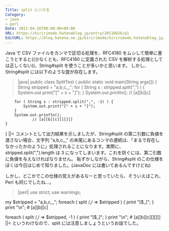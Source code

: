 ```yaml
---
Title: split にハマる
Category:
- java
- perl
Date: 2011-04-26T00:00:00+09:00
URL: https://kiririmode.hatenablog.jp/entry/20110426/p1
EditURL: https://blog.hatena.ne.jp/kiririmode/kiririmode.hatenablog.jp/atom/entry/8454420450078211089
---
```



Java で CSV ファイルをカンマで区切る処理を、RFC4180 をムシして簡単に書こうとすると((少なくとも、RFC4180 に定義された CSV を解析する処理としては正しくない))、String#split を使うことが多いかと思います。
しかし、String#split には以下のような罠が存在します。
>|java|
public class SplitTest {
	public static void main(String args[]) {
		String stripped = "a,b,c,,,";
		for ( String s : stripped.split(",") ) {
			System.out.print("[" + s + "]");
		}
		System.out.println();
                // [a][b][c]
		
		for ( String s : stripped.split(",", -1) ) {
			System.out.print("[" + s + "]");
		}
		System.out.println();
                // [a][b][c][][][]
	}
}
||<
コメントとして出力結果を示しましたが、String#split の第二引数に負値を渡さない場合、文字列 "a,b,c,,," の末尾にあるコンマの連続は、「まるで存在しなかったかのように」処理されることになります。実際に、stripped.split(",").length は 3 になってしまいます。これを防ぐには、第二引数に負値を与えなければなりません。
恥ずかしながら、String#split のこの仕様をぼくは今日はじめて知りました。(JavaDoc には書いてあるんですけどね)


しかし、どこかでこの仕様の覚えがあるなーと思っていたら、そういえばこれ、 Perl も同じでしたね…。
>|perl|
use strict;
use warnings;

my $stripped = "a,b,c,,,";
foreach ( split /,/ => $stripped ) {
    print "[$_]";
}
print "\n"; # [a][b][c]

foreach ( split /,/ => $stripped, -1 ) {
    print "[$_]";
}
print "\n"; # [a][b][c][][][]
||<
というわけなので、split には注意しましょうというお話でした。
